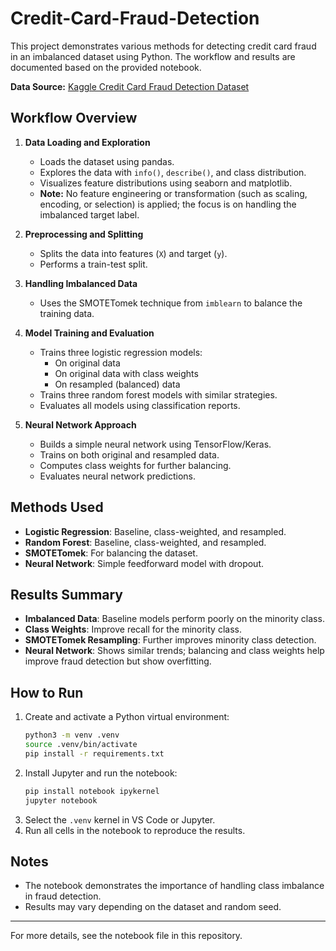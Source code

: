# Credit-Card-Fraud-Detection

This project demonstrates various methods for detecting credit card fraud in an imbalanced dataset using Python. The workflow and results are documented based on the provided notebook.

**Data Source:** [Kaggle Credit Card Fraud Detection Dataset](https://www.kaggle.com/datasets/mlg-ulb/creditcardfraud/data)

## Workflow Overview

1. **Data Loading and Exploration**
   - Loads the dataset using pandas.
   - Explores the data with `info()`, `describe()`, and class distribution.
   - Visualizes feature distributions using seaborn and matplotlib.
   - **Note:** No feature engineering or transformation (such as scaling, encoding, or selection) is applied; the focus is on handling the imbalanced target label.
2. **Preprocessing and Splitting**
   - Splits the data into features (`X`) and target (`y`).
   - Performs a train-test split.

3. **Handling Imbalanced Data**
   - Uses the SMOTETomek technique from `imblearn` to balance the training data.

4. **Model Training and Evaluation**
   - Trains three logistic regression models:
     - On original data
     - On original data with class weights
     - On resampled (balanced) data
   - Trains three random forest models with similar strategies.
   - Evaluates all models using classification reports.

5. **Neural Network Approach**
   - Builds a simple neural network using TensorFlow/Keras.
   - Trains on both original and resampled data.
   - Computes class weights for further balancing.
   - Evaluates neural network predictions.

## Methods Used

- **Logistic Regression**: Baseline, class-weighted, and resampled.
- **Random Forest**: Baseline, class-weighted, and resampled.
- **SMOTETomek**: For balancing the dataset.
- **Neural Network**: Simple feedforward model with dropout.

## Results Summary

- **Imbalanced Data**: Baseline models perform poorly on the minority class.
- **Class Weights**: Improve recall for the minority class.
- **SMOTETomek Resampling**: Further improves minority class detection.
- **Neural Network**: Shows similar trends; balancing and class weights help improve fraud detection but show overfitting.

## How to Run

1. Create and activate a Python virtual environment:
   ```bash
   python3 -m venv .venv
   source .venv/bin/activate
   pip install -r requirements.txt
   ```
2. Install Jupyter and run the notebook:
   ```bash
   pip install notebook ipykernel
   jupyter notebook
   ```
3. Select the `.venv` kernel in VS Code or Jupyter.
4. Run all cells in the notebook to reproduce the results.

## Notes
- The notebook demonstrates the importance of handling class imbalance in fraud detection.
- Results may vary depending on the dataset and random seed.

---

For more details, see the notebook file in this repository.
